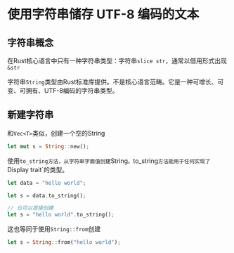 # 使用字符串储存 UTF-8 编码的文本

## 字符串概念

在Rust核心语言中只有一种字符串类型：字符串`slice str`，通常以借用形式出现`&str`

字符串`String`类型由Rust标准库提供。不是核心语言范畴。它是一种可增长、可变、可拥有、UTF-8编码的字符串类型。

## 新建字符串

和`Vec<T>`类似，创建一个空的String

```rs
let mut s = String::new();
```

使用`to_string方法，从字符串字面值创建`String`。`to_string`方法能用于任何实现了`Display trait`的类型。

```rs
let data = "hello world";

let s = data.to_string();

// 也可以直接创建
let s = "hello world".to_string();
```

这也等同于使用`String::from`创建

```rs
let s = String::from("hello world");
```